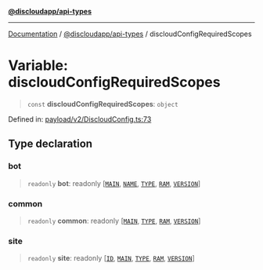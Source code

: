 [**@discloudapp/api-types**](../README.md)

***

[Documentation](../../../packages.md) / [@discloudapp/api-types](../README.md) / discloudConfigRequiredScopes

# Variable: discloudConfigRequiredScopes

> `const` **discloudConfigRequiredScopes**: `object`

Defined in: [payload/v2/DiscloudConfig.ts:73](https://github.com/discloud/discloud.app/blob/1458affc9a022eb2fc5fe37e7b3b002130b2fdad/packages/api-types/payload/v2/DiscloudConfig.ts#L73)

## Type declaration

### bot

> `readonly` **bot**: readonly \[[`MAIN`](../enumerations/DiscloudConfigScopes.md#main), [`NAME`](../enumerations/DiscloudConfigScopes.md#name), [`TYPE`](../enumerations/DiscloudConfigScopes.md#type), [`RAM`](../enumerations/DiscloudConfigScopes.md#ram), [`VERSION`](../enumerations/DiscloudConfigScopes.md#version)\]

### common

> `readonly` **common**: readonly \[[`MAIN`](../enumerations/DiscloudConfigScopes.md#main), [`TYPE`](../enumerations/DiscloudConfigScopes.md#type), [`RAM`](../enumerations/DiscloudConfigScopes.md#ram), [`VERSION`](../enumerations/DiscloudConfigScopes.md#version)\]

### site

> `readonly` **site**: readonly \[[`ID`](../enumerations/DiscloudConfigScopes.md#id), [`MAIN`](../enumerations/DiscloudConfigScopes.md#main), [`TYPE`](../enumerations/DiscloudConfigScopes.md#type), [`RAM`](../enumerations/DiscloudConfigScopes.md#ram), [`VERSION`](../enumerations/DiscloudConfigScopes.md#version)\]

